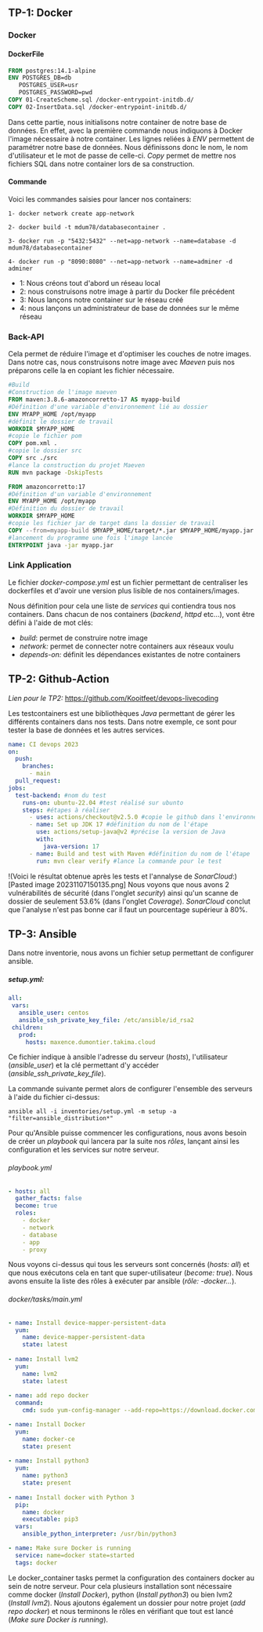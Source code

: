 ## TP-1: Docker
### Docker
#### DockerFile
```DockerFile
FROM postgres:14.1-alpine
ENV POSTGRES_DB=db 
   POSTGRES_USER=usr
   POSTGRES_PASSWORD=pwd
COPY 01-CreateScheme.sql /docker-entrypoint-initdb.d/
COPY 02-InsertData.sql /docker-entrypoint-initdb.d/
```

Dans cette partie, nous initialisons notre container de notre base de données. En effet, avec la première commande nous indiquons à Docker l'image nécessaire à notre container.
Les lignes reliées à *ENV* permettent de paramétrer notre base de données. Nous définissons donc le nom, le nom d'utilisateur et le mot de passe de celle-ci.
*Copy* permet de mettre nos fichiers SQL dans notre container lors de sa construction.
#### Commande
Voici les commandes saisies pour lancer nos containers:
```Command
1- docker network create app-network

2- docker build -t mdum78/databasecontainer .

3- docker run -p "5432:5432" --net=app-network --name=database -d mdum78/databasecontainer

4- docker run -p "8090:8080" --net=app-network --name=adminer -d adminer
```
- 1: Nous créons tout d'abord un réseau local
- 2: nous construisons notre image à partir du Docker file précédent
- 3: Nous lançons notre container sur le réseau créé
- 4: nous lançons un administrateur de base de données sur le même réseau 
### Back-API
Cela permet de réduire l'image et d'optimiser les couches de notre images. Dans notre cas, nous construisons notre image avec *Maeven* puis nos préparons celle la en copiant les fichier nécessaire.

```dockerfile
#Build
#Construction de l'image maeven
FROM maven:3.8.6-amazoncorretto-17 AS myapp-build
#Définition d'une variable d'environnement lié au dossier
ENV MYAPP_HOME /opt/myapp
#définit le dossier de travail
WORKDIR $MYAPP_HOME
#copie le fichier pom
COPY pom.xml .
#copie le dossier src
COPY src ./src
#lance la construction du projet Maeven
RUN mvn package -DskipTests

FROM amazoncorretto:17
#Définition d'un variable d'environnement
ENV MYAPP_HOME /opt/myapp
#Définition du dossier de travail
WORKDIR $MYAPP_HOME
#copie les fichier jar de target dans la dossier de travail
COPY --from=myapp-build $MYAPP_HOME/target/*.jar $MYAPP_HOME/myapp.jar
#lancement du programme une fois l'image lancée
ENTRYPOINT java -jar myapp.jar
```

### Link Application
Le fichier *docker-compose.yml* est un fichier permettant de centraliser les dockerfiles et d'avoir une version plus lisible de nos containers/images.

Nous définition pour cela une liste de *services* qui contiendra tous nos containers. Dans chacun de nos containers (*backend*, *httpd* etc...), vont être défini à l'aide de mot clés:
- *build*: permet de construire notre image
- *network:* permet de connecter notre containers aux réseaux voulu
- *depends-on:* définit les dépendances existantes de notre containers

## TP-2: Github-Action

*Lien pour le TP2:* https://github.com/Kooitfeet/devops-livecoding

Les testcontainers est une bibliothèques *Java* permettant de gérer les différents containers dans nos tests. Dans notre exemple, ce sont pour tester la base de données et les autres services.
```yaml
name: CI devops 2023
on:
  push:
    branches:
      - main
  pull_request:
jobs:
  test-backend: #nom du test
    runs-on: ubuntu-22.04 #test réalisé sur ubunto
    steps: #étapes à réaliser
      - uses: actions/checkout@v2.5.0 #copie le github dans l'environnement test
      - name: Set up JDK 17 #définition du nom de l'étape
        use: actions/setup-java@v2 #précise la version de Java
        with:
          java-version: 17
      - name: Build and test with Maven #définition du nom de l'étape
        run: mvn clear verify #lance la commande pour le test
```

!(Voici le résultat obtenue après les tests et l'annalyse de *SonarCloud*:)[Pasted image 20231107150135.png]
Nous voyons que nous avons 2 vulnérabilités de sécurité (dans l'onglet *security*) ainsi qu'un scanne de dossier de seulement 53.6% (dans l'onglet *Coverage*).
*SonarCloud* conclut que l'analyse n'est pas bonne car il faut un pourcentage supérieur à 80%.

## TP-3: Ansible
Dans notre inventorie, nous avons un fichier setup permettant de configurer ansible.
##### setup.yml:
```yaml
all:
 vars:
   ansible_user: centos
   ansible_ssh_private_key_file: /etc/ansible/id_rsa2
 children:
   prod:
     hosts: maxence.dumontier.takima.cloud
```
Ce fichier indique à ansible l'adresse du serveur (*hosts*), l'utilisateur (*ansible_user*) et la clé permettant d'y accéder (*ansible_ssh_private_key_file*).

La commande suivante permet alors de configurer l'ensemble des serveurs à l'aide du fichier ci-dessus:
```command
ansible all -i inventories/setup.yml -m setup -a "filter=ansible_distribution*"
```

Pour qu'Ansible puisse commencer les configurations, nous avons besoin de créer un *playbook* qui lancera par la suite nos *rôles*, lançant ainsi les configuration et les services sur notre serveur.
###### playbook.yml
```yaml
- hosts: all
  gather_facts: false
  become: true
  roles:
    - docker
    - network
    - database
    - app
    - proxy
```
Nous voyons ci-dessus qui tous les serveurs sont concernés (*hosts: all*) et que nous exécutons cela en tant que super-utilisateur (*become: true*).
Nous avons ensuite la liste des rôles à exécuter par ansible (*rôle: -docker...*).

###### docker/tasks/main.yml
```yaml
- name: Install device-mapper-persistent-data
  yum:
    name: device-mapper-persistent-data
    state: latest
  
- name: Install lvm2
  yum:
    name: lvm2
    state: latest
  
- name: add repo docker
  command:
    cmd: sudo yum-config-manager --add-repo=https://download.docker.com/linux/centos/docker-ce.repo

- name: Install Docker
  yum:
    name: docker-ce
    state: present
  
- name: Install python3
  yum:
    name: python3
    state: present
  
- name: Install docker with Python 3
  pip:
    name: docker
    executable: pip3
  vars:
    ansible_python_interpreter: /usr/bin/python3

- name: Make sure Docker is running
  service: name=docker state=started
  tags: docker
```

Le docker_container tasks permet la configuration des containers docker au sein de notre serveur. Pour cela plusieurs installation sont nécessaire comme docker (*Install Docker*), python (*Install python3*) ou bien lvm2 (*Install lvm2*). Nous ajoutons également un dossier pour notre projet (*add repo docker*) et nous terminons le rôles en vérifiant que tout est lancé (*Make sure Docker is running*).
